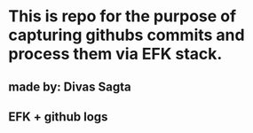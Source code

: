 # This is repo for the purpose of capturing githubs commits and process them via EFK stack. 

## made by: Divas Sagta
## EFK + github logs